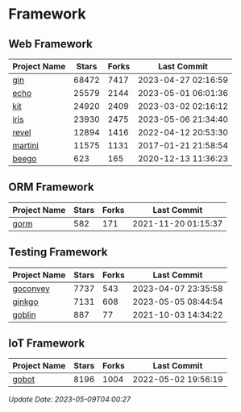 # Framework

## Web Framework
| Project Name | Stars | Forks | Last Commit |
| ------------ | ----- | ----- | ----------- |
| [gin](https://github.com/gin-gonic/gin) | 68472 | 7417 | 2023-04-27 02:16:59 |
| [echo](https://github.com/labstack/echo) | 25579 | 2144 | 2023-05-01 06:01:36 |
| [kit](https://github.com/go-kit/kit) | 24920 | 2409 | 2023-03-02 02:16:12 |
| [iris](https://github.com/kataras/iris) | 23930 | 2475 | 2023-05-06 21:34:40 |
| [revel](https://github.com/revel/revel) | 12894 | 1416 | 2022-04-12 20:53:30 |
| [martini](https://github.com/go-martini/martini) | 11575 | 1131 | 2017-01-21 21:58:54 |
| [beego](https://github.com/astaxie/beego) | 623 | 165 | 2020-12-13 11:36:23 |

## ORM Framework
| Project Name | Stars | Forks | Last Commit |
| ------------ | ----- | ----- | ----------- |
| [gorm](https://github.com/jinzhu/gorm) | 582 | 171 | 2021-11-20 01:15:37 |

## Testing Framework
| Project Name | Stars | Forks | Last Commit |
| ------------ | ----- | ----- | ----------- |
| [goconvey](https://github.com/smartystreets/goconvey) | 7737 | 543 | 2023-04-07 23:35:58 |
| [ginkgo](https://github.com/onsi/ginkgo) | 7131 | 608 | 2023-05-05 08:44:54 |
| [goblin](https://github.com/franela/goblin) | 887 | 77 | 2021-10-03 14:34:22 |

## IoT Framework
| Project Name | Stars | Forks | Last Commit |
| ------------ | ----- | ----- | ----------- |
| [gobot](https://github.com/hybridgroup/gobot) | 8196 | 1004 | 2022-05-02 19:56:19 |

*Update Date: 2023-05-09T04:00:27*